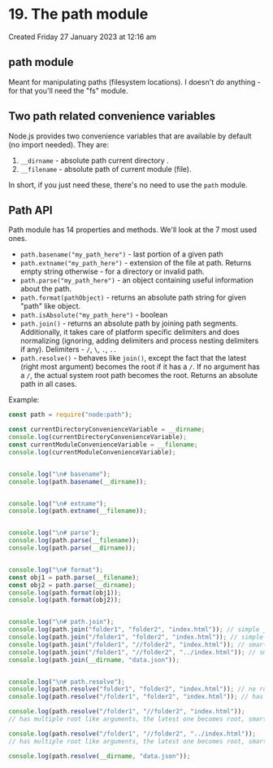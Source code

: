 # 19. The path module
Created Friday 27 January 2023 at 12:16 am

## path module
Meant for manipulating paths (filesystem locations).
I doesn't *do* anything - for that you'll need the "fs" module.

## Two path related convenience variables
Node.js provides two convenience variables that are available by default (no import needed). They are:
1. `__dirname` - absolute path current directory .
2. `__filename` - absolute path of current module (file).

In short, if you just need these, there's no need to use the `path` module.


## Path API
Path module has 14 properties and methods. We'll look at the 7 most used ones.
- `path.basename("my_path_here")` - last portion of a given path
- `path.extname("my_path_here")` - extension of the file at path. Returns empty string otherwise - for a directory or invalid path.
- `path.parse("my_path_here")` - an object containing useful information about the path.
- `path.format(pathObject)` - returns an absolute path string for given "path" like object.
- `path.isAbsolute("my_path_here")` - boolean
- `path.join()` - returns an absolute path by joining path segments. Additionally, it takes care of platform specific delimiters and does normalizing (ignoring, adding delimiters and process nesting delimiters if any). Delimiters - `/`, `\`, `.`, `..`
- `path.resolve()` - behaves like `join()`, except the fact that the latest (right most argument) becomes the root if it has a `/`. If no argument has a `/`, the actual system root path becomes the root. Returns an absolute path in all cases.

Example:
```js
const path = require("node:path");

const currentDirectoryConvenienceVariable = __dirname;
console.log(currentDirectoryConvenienceVariable);
const currentModuleConvenienceVariable = __filename;
console.log(currentModuleConvenienceVariable);


console.log("\n# basename");
console.log(path.basename(__dirname));


console.log("\n# extname");
console.log(path.extname(__filename));


console.log("\n# parse");
console.log(path.parse(__filename));
console.log(path.parse(__dirname));


console.log("\n# format");
const obj1 = path.parse(__filename);
const obj2 = path.parse(__dirname);
console.log(path.format(obj1));
console.log(path.format(obj2));


console.log("\n# path.join");
console.log(path.join("folder1", "folder2", "index.html")); // simple join
console.log(path.join("/folder1", "folder2", "index.html")); // simple join
console.log(path.join("/folder1", "//folder2", "index.html")); // smartly ignores redundant
console.log(path.join("/folder1", "//folder2", "../index.html")); // smartly ignores redundant, processes nesting
console.log(path.join(__dirname, "data.json"));


console.log("\n# path.resolve");
console.log(path.resolve("folder1", "folder2", "index.html")); // no root like argument, so actual root becomes root
console.log(path.resolve("/folder1", "folder2", "index.html")); // has a root like argument, so it becomes root

console.log(path.resolve("/folder1", "//folder2", "index.html"));
// has multiple root like arguments, the latest one becomes root, smartly ignores redundant delimiter

console.log(path.resolve("/folder1", "//folder2", "../index.html"));
// has multiple root like arguments, the latest one becomes root, smartly ignores redundant delimiter, processes nesting

console.log(path.resolve(__dirname, "data.json"));
```